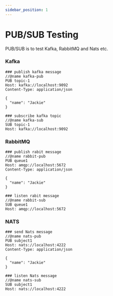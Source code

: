 ```yaml
---
sidebar_position: 1
---
```


# PUB/SUB Testing

PUB/SUB is to test Kafka, RabbitMQ and Nats etc.

### Kafka

```
### publish kafka message
//@name kafka-pub
PUB topic-1
Host: kafka://localhost:9092
Content-Type: application/json

{
  "name": "Jackie"
}
```

```
### subscribe kafka topic 
//@name kafka-sub
SUB topic-1
Host: kafka://localhost:9092
```

### RabbitMQ

```
### publish rabit message
//@name rabbit-pub
PUB queue1
Host: amqp://localhost:5672
Content-Type: application/json

{
  "name": "Jackie"
}
```

```
### listen rabit message
//@name rabbit-sub
SUB queue1
Host: amqp://localhost:5672
```

### NATS

```
### send Nats message
//@name nats-pub
PUB subject1
Host: nats://localhost:4222
Content-Type: application/json

{
  "name": "Jackie"
}

```

```
### listen Nats message
//@name nats-sub
SUB subject1
Host: nats://localhost:4222
```
